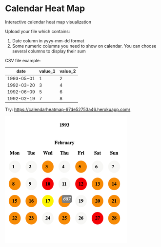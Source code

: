 # Calendar Heat Map

Interactive calendar heat map visualization

Upload your file which contains:
1) Date column in yyyy-mm-dd format
2) Some numeric columns you need to show on calendar. You can choose several columns to display their sum

CSV file example:

|date      |value_1|value_2|
|----------|-------|-------|
|1993-05-01|1      |2      |
|1992-03-20|3      |4      |
|1992-06-09|5      |6      |
|1992-02-19|7      |8      |

Try:
https://calendarheatmap-97de52753a46.herokuapp.com/

![img.png](img.png)